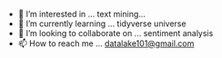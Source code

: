 
- 👀 I’m interested in ... text mining...
- 🌱 I’m currently learning ... tidyverse universe
- 💞️ I’m looking to collaborate on ... sentiment analysis
- 📫 How to reach me ... datalake101@gmail.com

<!---
ghose-gh/ghose-gh is a ✨ special ✨ repository because its `README.md` (this file) appears on your GitHub profile.
You can click the Preview link to take a look at your changes.
--->

